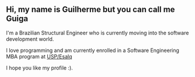 ## Hi, my name is Guilherme but you can call me Guiga

I'm a Brazilian Structural Engineer who is currently moving into the software development world.

I love programming and am currently enrolled in a Software Engineering MBA program at [USP/Esalq](https://mbauspesalq.com/cursos/mba-em-engenharia-de-software)

I hope you like my profile :).

